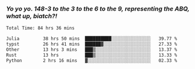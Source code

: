 ### ***Yo yo yo. 148-3 to the 3 to the 6 to the 9, representing the ABQ, what up, biatch?!***

<!--START_SECTION:waka-->

```txt
Total Time: 84 hrs 36 mins

Julia         38 hrs 50 mins  ██████████░░░░░░░░░░░░░░░   39.77 %
typst         26 hrs 41 mins  ██████▓░░░░░░░░░░░░░░░░░░   27.33 %
Other         13 hrs 3 mins   ███▒░░░░░░░░░░░░░░░░░░░░░   13.37 %
Rust          13 hrs          ███▒░░░░░░░░░░░░░░░░░░░░░   13.33 %
Python        2 hrs 16 mins   ▓░░░░░░░░░░░░░░░░░░░░░░░░   02.33 %
```

<!--END_SECTION:waka-->

<!--
**AJMC2002/AJMC2002** is a ✨ _special_ ✨ repository because its `README.md` (this file) appears on your GitHub profile.

Here are some ideas to get you started:

- 🔭 I’m currently working on ...
- 🌱 I’m currently learning ...
- 👯 I’m looking to collaborate on ...
- 🤔 I’m looking for help with ...
- 💬 Ask me about ...
- 📫 How to reach me: ...
- 😄 Pronouns: ...
- ⚡ Fun fact: ...
-->
